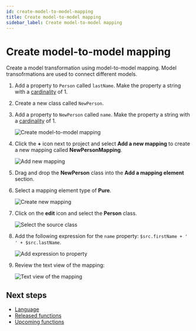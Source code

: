 ```yaml
---
id: create-model-to-model-mapping
title: Create model-to-model mapping
sidebar_label: Create model-to-model mapping
---
```


# Create model-to-model mapping

Create a model transformation using model-to-model mapping. Model transofrmations are used to connect different models.

1. Add a property to `Person` called `lastName`. Make the property a string with a [cardinality](legend-language.md#class) of 1.
2. Create a new class called `NewPerson`.
3. Add a property to `NewPerson` called `name`. Make the property a string with a [cardinality](legend-language.md#class) of 1.

    ![Create model-to-model mapping](images/create-model-to-model-mapping.JPG)

4. Click the **+** icon next to project and select **Add a new mapping** to create a new mapping called **NewPersonMapping**.  

    ![Add new mapping](images/add-new-mapping.JPG)

5. Drag and drop the **NewPerson** class into the **Add a mapping element** section.
6. Select a mapping element type of **Pure**.  

    ![Create new mapping](images/create-new-mapping.JPG)

7. Click on the **edit** icon and select the **Person** class.

    ![Select the source class](images/select-source-class.JPG)

8. Add the following expression for the `name` property: `$src.firstName + ' ' + $src.lastName`.

    ![Add expression to property](images/add-expression-to-property.JPG)

9. Review the text view of the mapping:

    ![Text view of the mapping](images/text-view-mapping.JPG)

## Next steps

- [Language](legend-language.md)
- [Released functions](released-functions.md)
- [Upcoming functions](upcoming-functions.md)
